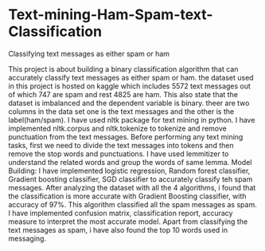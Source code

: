 # Text-mining-Ham-Spam-text-Classification
Classifying text messages as either spam or ham

This project is about building a binary classification algorithm that can accurately classify text messages as either spam or ham. 
the dataset used in this project is hosted on kaggle which includes 5572 text messages out of which 747 are spam and rest 4825 are ham. This also state that the dataset is imbalanced and the dependent variable is binary. theer are two columns in the data set one is the text messages and the other is the label(ham/spam). 
I have used nltk package for text mining in python. I have implemented nltk.corpus and nltk.tokenize to tokenize and remove punctuation from the text messages. Before performing any text mining tasks, first we need to divide the text messages into tokens and then remove the stop words and punctuations. I have used lemmitizer to understand the related words and group the words of same lemma. 
Model Building:
I have implemented logistic regression, Random forest classifier, Gradient boosting classifier, SGD classifier to accurately classify teh spam messages.
After analyzing the dataset with all the 4 algorithms, i found that the classification is more accurate with Gradient Boosting classifier, with accuracy of 97%. This algorithm classified all the spam messages as spam. 
I have implemented confusion matrix, classification report, accuracy measure to interpret the most accurate model. Apart from classifying the text messages as spam, i have also found the top 10 words used in messaging. 


